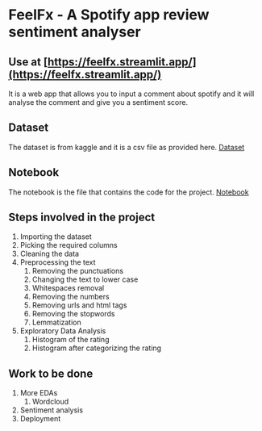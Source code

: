 # FeelFx - A Spotify app review sentiment analyser

## Use at [https://feelfx.streamlit.app/](https://feelfx.streamlit.app/)

It is a web app that allows you to input a comment about spotify and it will analyse the comment and give you a sentiment score.

## Dataset

The dataset is from kaggle and it is a csv file as provided here. [Dataset](/Dataset/reviews.csv)

## Notebook

The notebook is the file that contains the code for the project. [Notebook](Notebook.ipynb)

## Steps involved in the project

1. Importing the dataset
2. Picking the required columns
3. Cleaning the data
4. Preprocessing the text
   1. Removing the punctuations
   2. Changing the text to lower case
   3. Whitespaces removal
   4. Removing the numbers
   5. Removing urls and html tags
   6. Removing the stopwords
   7. Lemmatization
5. Exploratory Data Analysis
   1. Histogram of the rating
   2. Histogram after categorizing the rating

## Work to be done

1. More EDAs
   1. Wordcloud
2. Sentiment analysis
3. Deployment
